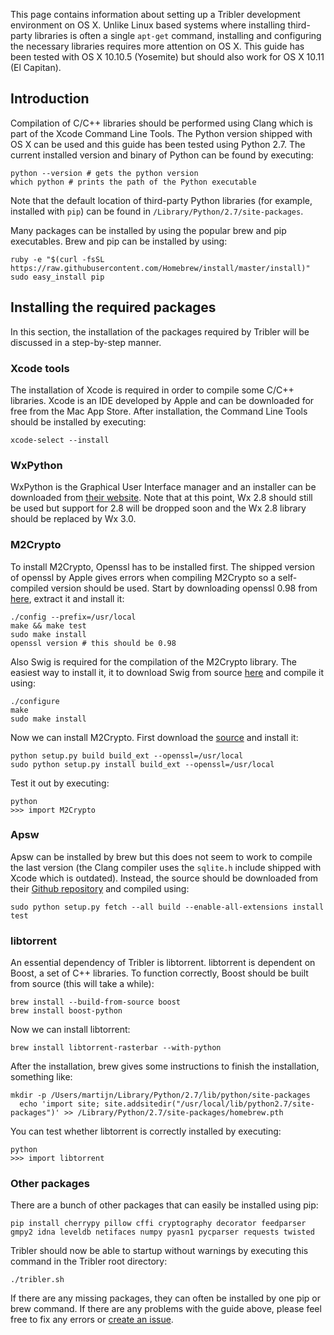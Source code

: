 This page contains information about setting up a Tribler development environment on OS X. Unlike Linux based systems where installing third-party libraries is often a single `apt-get` command, installing and configuring the necessary libraries requires more attention on OS X. This guide has been tested with OS X 10.10.5 (Yosemite) but should also work for OS X 10.11 (El Capitan).

## Introduction
Compilation of C/C++ libraries should be performed using Clang which is part of the Xcode Command Line Tools. The Python version shipped with OS X can be used and this guide has been tested using Python 2.7. The current installed version and binary of Python can be found by executing:

```
python --version # gets the python version
which python # prints the path of the Python executable
```

Note that the default location of third-party Python libraries (for example, installed with `pip`) can be found in `/Library/Python/2.7/site-packages`.

Many packages can be installed by using the popular brew and pip executables. Brew and pip can be installed by using:

```
ruby -e "$(curl -fsSL https://raw.githubusercontent.com/Homebrew/install/master/install)"
sudo easy_install pip
```

## Installing the required packages
In this section, the installation of the packages required by Tribler will be discussed in a step-by-step manner.

### Xcode tools
The installation of Xcode is required in order to compile some C/C++ libraries. Xcode is an IDE developed by Apple and can be downloaded for free from the Mac App Store. After installation, the Command Line Tools should be installed by executing:

```
xcode-select --install
```

### WxPython
WxPython is the Graphical User Interface manager and an installer can be downloaded from [their website](http://www.wxpython.org/download.php). Note that at this point, Wx 2.8 should still be used but support for 2.8 will be dropped soon and the Wx 2.8 library should be replaced by Wx 3.0.

### M2Crypto
To install M2Crypto, Openssl has to be installed first. The shipped version of openssl by Apple gives errors when compiling M2Crypto so a self-compiled version should be used. Start by downloading openssl 0.98 from [here](https://www.openssl.org/source/), extract it and install it:

```
./config --prefix=/usr/local
make && make test
sudo make install
openssl version # this should be 0.98
```

Also Swig is required for the compilation of the M2Crypto library. The easiest way to install it, it to download Swig from source [here](http://www.swig.org/download.html) and compile it using:

```
./configure
make
sudo make install
```

Now we can install M2Crypto. First download the [source](http://chandlerproject.org/Projects/MeTooCrypto) and install it:

```
python setup.py build build_ext --openssl=/usr/local
sudo python setup.py install build_ext --openssl=/usr/local
```

Test it out by executing:

```
python
>>> import M2Crypto
```

### Apsw
Apsw can be installed by brew but this does not seem to work to compile the last version (the Clang compiler uses the `sqlite.h` include shipped with Xcode which is outdated). Instead, the source should be downloaded from their [Github repository](https://github.com/rogerbinns/apsw) and compiled using:

```
sudo python setup.py fetch --all build --enable-all-extensions install test
```

### libtorrent
An essential dependency of Tribler is libtorrent. libtorrent is dependent on Boost, a set of C++ libraries. To function correctly, Boost should be built from source (this will take a while):

```
brew install --build-from-source boost
brew install boost-python
```

Now we can install libtorrent:

```
brew install libtorrent-rasterbar --with-python
```

After the installation, brew gives some instructions to finish the installation, something like:

```
mkdir -p /Users/martijn/Library/Python/2.7/lib/python/site-packages
  echo 'import site; site.addsitedir("/usr/local/lib/python2.7/site-packages")' >> /Library/Python/2.7/site-packages/homebrew.pth
```

You can test whether libtorrent is correctly installed by executing:

```
python
>>> import libtorrent
```

### Other packages
There are a bunch of other packages that can easily be installed using pip:

```
pip install cherrypy pillow cffi cryptography decorator feedparser gmpy2 idna leveldb netifaces numpy pyasn1 pycparser requests twisted
```

Tribler should now be able to startup without warnings by executing this command in the Tribler root directory:

```
./tribler.sh
```

If there are any missing packages, they can often be installed by one pip or brew command. If there are any problems with the guide above, please feel free to fix any errors or [create an issue](https://github.com/Tribler/tribler/issues/new).
